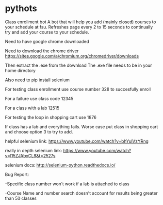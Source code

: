 # pythots
Class enrollment bot
A bot that will help you add (mainly closed) courses to your schedule at fsu.
Refreshes page every 2 to 15 seconds to continually try and add your course to your schedule.

Need to have google chrome downloaded

Need to download the chrome driver
https://sites.google.com/a/chromium.org/chromedriver/downloads

Then extract the .exe from the download
The .exe file needs to be in your home directory

Also need to pip install selenium


For testing class enrollment use course number 328 to succesfully enroll

For a failure use class code 12345

For a class with a lab 12515

For testing the loop in shopping cart use 1876

If class has a lab and everything fails. Worse case put class in shopping cart and choose option 3 to try to add.


helpful selenium link: 
https://www.youtube.com/watch?v=bhYulVzYRng


really in depth selenium link:
https://www.youtube.com/watch?v=l15ZJAbxCL8&t=2527s

selenium docs:
http://selenium-python.readthedocs.io/


Bug Report:
  
  -Specific class number won't work if a lab is attached to class
  
  -Course Name and number search doesn't account for results being greater than 50 classes

